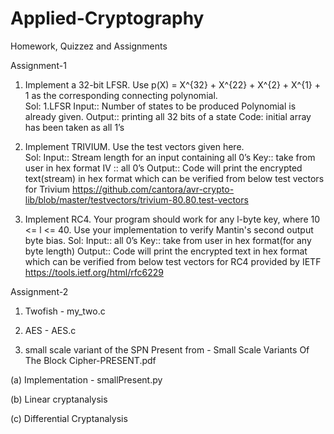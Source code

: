 # Applied-Cryptography
Homework, Quizzez and Assignments

Assignment-1
1.	Implement a 32-bit LFSR. Use 
p(X) = X^{32} + X^{22} + X^{2} + X^{1} +  1
as the corresponding connecting polynomial.           
Sol: 1.LFSR
Input:: Number of states to be produced
Polynomial is already given.
Output:: printing all 32 bits of a state
Code:  initial array has been taken as all 1’s
                            	
2.	Implement TRIVIUM. Use the test vectors given here.    
Sol: Input:: Stream length for an input containing all 0’s
Key:: take from user in hex format
IV :: all 0’s
Output:: Code will print the encrypted text(stream) in hex format which can be verified from below test vectors for Trivium
https://github.com/cantora/avr-crypto-lib/blob/master/testvectors/trivium-80.80.test-vectors
                               
3.	Implement RC4. Your program should work for any l-byte key, where 10 <= l <= 40. Use your implementation to verify Mantin's second output byte bias.
Sol: Input:: all 0’s
Key:: take from user in hex format(for any byte length)
Output:: Code will print the encrypted text in hex format which can be verified from below test vectors for RC4 provided by IETF
https://tools.ietf.org/html/rfc6229


Assignment-2
1. Twofish - my_two.c

2. AES  - AES.c

3. small scale variant of the SPN Present from - Small Scale Variants Of The Block Cipher-PRESENT.pdf

  (a) Implementation - smallPresent.py
  
  (b) Linear cryptanalysis 
  
  (c) Differential Cryptanalysis
